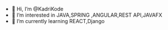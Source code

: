 - 👋 Hi, I’m @KadriKode
- 👀 I’m interested in JAVA,SPRING ,ANGULAR,REST API,JAVAFX
- 🌱 I’m currently learning REACT,Django


<!---
KadriKode/KadriKode is a ✨ special ✨ repository because its `README.md` (this file) appears on your GitHub profile.
You can click the Preview link to take a look at your changes.
--->
